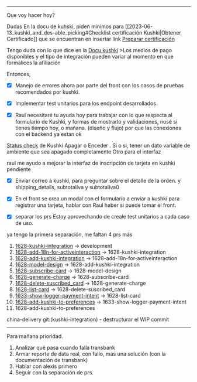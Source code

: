 ****
Que voy hacer hoy?

Dudas
En la docu de kuhski, piden minimos para [[2023-06-13_kushki_and_des-able_picking#Checklist certificación Kushki|Obtener Certificado]]  que se encuentran en  insertar link [Preparar certificación](https://docs.kushki.com/mx/one-time-payments/card/on-demand#4-prepara-tu-certificaci%C3%B3n)


 Tengo duda con lo que dice en la [Docu kushki](https://docs.kushki.com/mx/getting-started/go-live)
	>Los medios de pago disponibles y el tipo de integración pueden variar al momento en que formalices la afiliación

Entonces, 

- [x] Manejo de errores ahora por parte del front con los casos de pruebas recomendados por kushki.
- [x] Implementar test unitarios para los endpoint desarrollados


- [x] Raul necesitaré tu ayuda hoy para trabajar con lo que respecta al formulario de Kushki, y formas de mostrarlo y validaciones, nosé si tienes tiempo hoy, o mañana. (diseño y flujo) por que las conexiones con el backend ya estan ok


[Status check](https://docs.kushki.com/mx/notifications/webhooks/webhooks-check) de Kushki Apagar o Enceder .
Si o si, tener un dato variable de ambiente que sea apagado completamente
Otro para el interfaz


raul me ayudo a mejorar la interfaz de inscripción de tarjeta en kushki
pendiente

- [x] Enviar correo a kushki, para preguntar sobre el detalle de la orden. y shipping_details, subtotalIva y subtotalIva0

- [x]  En el front se crea un modal con el formulario a enviar a kushki para registrar una tarjeta, hablar con Raul haber si puede tomar el front.

- [x] separar los prs
      Estoy aprovechando de creale test unitarios a cada caso de uso.

ya tengo la primera separación, me faltan 4 prs más

1. [1628-kushki-integration](https://bitbucket.org/niusushi/china-backend/pull-requests/310) -> development
2. [1628-add-18n-for-activeinteraction](https://bitbucket.org/niusushi/china-backend/pull-requests/311) -> 1628-kushki-integration
3. [1628-add-kushki-integration](https://bitbucket.org/niusushi/china-backend/pull-requests/312) -> 1628-add-18n-for-activeinteraction
4. [1628-model-design](https://bitbucket.org/niusushi/china-backend/pull-requests/313) -> 1628-add-kushki-integration
5. [1628-subscribe-card](https://bitbucket.org/niusushi/china-backend/pull-requests/314) -> 1628-model-design
6. [1628-generate-charge](https://bitbucket.org/niusushi/china-backend/pull-requests/315) -> 1628-subscribe-card
7. [1628-delete-suscribed_card](https://bitbucket.org/niusushi/china-backend/pull-requests/316) -> 1628-generate-charge
8. [1628-list-card](https://bitbucket.org/niusushi/china-backend/pull-requests/317) -> 1628-delete-suscribed_card
9. [1633-show-logger-payment-intent](https://bitbucket.org/niusushi/china-backend/pull-requests/319) -> 1628-list-card
10. [1628-add-kushki-to-preferences](https://bitbucket.org/niusushi/china-backend/pull-requests/320) -> 1633-show-logger-payment-intent
11. 1628-add-kushki-to-preferences


china-delivery git:(kushki-integration) - destructurar el WIP commit

---

Para mañana prioridad.

1. Analizar qué pasa cuando falla transbank
2. Armar reporte de data real, con fallo, más una solución (con la documentación de transbank)
3. Hablar con alexis primero
4. Seguir con la separación de prs.






